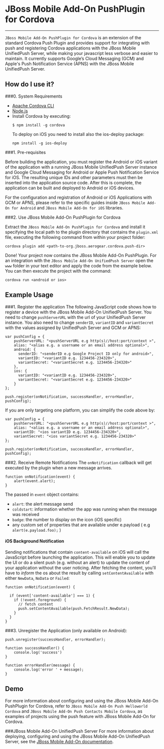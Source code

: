 # JBoss Mobile Add-On PushPlugin for Cordova
---------

`JBoss Mobile Add-On PushPlugin for Cordova` is an extension of the standard Cordova Push Plugin and provides support for integrating with push and registering Cordova applications with the JBoss Mobile UnifiedPush Server, while making your javascript less verbose and easier to maintain. It currently supports Google’s Cloud Messaging (GCM) and Apple's Push Notification Service (APNS) with the JBoss Mobile UnifiedPush Server.

## How do I use it?

###0. System Requirements

* [Apache Cordova CLI](https://github.com/apache/cordova-cli/)
* [Node.js](http://nodejs.org/download/)
* Install Cordova by executing:
  ```shell
  $ npm install -g cordova
  ```
  To deploy on iOS you need to install also the ios-deploy package:
  ```shell
  npm install -g ios-deploy
  ```

###1. Pre-requisites

Before building the application, you must register the Android or iOS variant of the application with a running JBoss Mobile UnifiedPush Server instance and Google Cloud Messaging for Android or Apple Push Notification Service for iOS. The resulting unique IDs and other parameters must then be inserted into the application source code. After this is complete, the application can be built and deployed to Android or iOS devices.

For the configuration and registration of Android or iOS Applications with GCM or APNS, please refer to the specific guides inside `JBoss Mobile Add-On for Android` and `JBoss Mobile Add-On for iOS` libraries.

###2. Use JBoss Mobile Add-On PushPlugin for Cordova

Extract the `JBoss Mobile Add-On PushPlugin for Cordova` and install it specifying the local path to the plugin directory that contains the `plugin.xml` file, executing the following command from within your project folder:
```shell
cordova plugin add <path-to-org.jboss.aerogear.cordova.push-dir>
```

Done! Your project now contains the JBoss Mobile Add-On PushPlugin. For an integration with the `JBoss Mobile Add-On UnifiedPush Server` open the `www` folder in your text editor and apply the code from the example below. You can then execute the project with the command:
```shell
cordova run <android or ios>
```
## Example Usage
###1. Register the application
The following JavaScript code shows how to register a device with the JBoss Mobile Add-On UnifiedPush Server. You need to change `pushServerURL` with the url of your UnifiedPush Server instance. You also need to change `senderID`, `variantID` and `variantSecret` with the values assigned by UnifiedPush Server and GCM or APNS:
```
var pushConfig = {
    pushServerURL: "<pushServerURL e.g http(s)//host:port/context >",
    alias: "<alias e.g. a username or an email address optional>",
    android: {
      senderID: "<senderID e.g Google Project ID only for android>",
      variantID: "<variantID e.g. 1234456-234320>",
      variantSecret: "<variantSecret e.g. 1234456-234320>"
    },
    ios: {
      variantID: "<variantID e.g. 1234456-234320>",
      variantSecret: "<variantSecret e.g. 1234456-234320>"
    }
};

push.register(onNotification, successHandler, errorHandler, pushConfig);
```

If you are only targeting one platform, you can simplify the code above by:

```
var pushConfig = {
    pushServerURL: "<pushServerURL e.g http(s)//host:port/context >",
    alias: "<alias e.g. a username or an email address optional>",
    variantID: "<ios variantID e.g. 1234456-234320>",
    variantSecret: "<ios variantSecret e.g. 1234456-234320>"
};

push.register(onNotification, successHandler, errorHandler, pushConfig);
```

###2. Receive Remote Notifications
The `onNotification` callback will get executed by the plugin when a new message arrives. 
```
function onNotification(event) {
    alert(event.alert);
}
```

The passed in `event` object contains:

* `alert`: the alert message send
* `coldstart`: information whether the app was running when the message was received
* `badge`: the number to display on the icon (iOS specific)
* any custom set of properties that are available under e.payload ( e.g `alert(e.payload.foo);` )


#### iOS Background Notification
Sending notifications that contain `content-available` on iOS will call the JavaScript before launching the application. This will enable you to update the UI or do a silent push (e.g. without an alert) to update the content of your application without the user noticing.  After fetching the content, you'll have to _inform_ the os about the result by calling `setContentAvailable` with either `NewData`, `NoData` or `Failed`:

```
function onNotification(event) {

  if (event['content-available'] === 1) {
    if (!event.foreground) {
      // fetch content
      push.setContentAvailable(push.FetchResult.NewData);
    }
  }
}
```

###3. Unregister the Application (only available on Android):

```
push.unregister(successHandler, errorHandler);

function successHandler() {
    console.log('success')
}

function errorHandler(message) {
    console.log('error ' + message);
}
```

## Demo
For more information about configuring and using the JBoss Mobile Add-On PushPlugin for Cordova, refer to `JBoss Mobile Add-On Push Helloworld Cordova` and `JBoss Mobile Add-On Push Contacts Mobile Cordova`, as examples of projects using the push feature with JBoss Mobile Add-On for Cordova.

###JBoss Mobile Add-On UnifiedPush Server
For more information about deploying, configuring and using the JBoss Mobile Add-On UnifiedPush Server, see the [JBoss Mobile Add-On documentation](https://access.redhat.com/documentation/en-US/Red_Hat_JBoss_Mobile_Add-On/).

